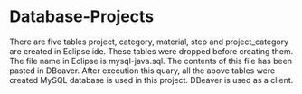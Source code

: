 # Database-Projects
There are five tables project, category, material, step and project_category are created in Eclipse ide.
These tables were dropped before creating them.
The file name in Eclipse is mysql-java.sql.
The contents of this file has been pasted in DBeaver.
After execution this quary, all the above tables were created
MySQL database is used in this project.
DBeaver is used as a client.
